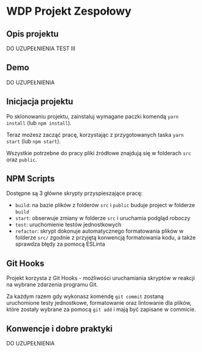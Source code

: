 


# WDP Projekt Zespołowy

## Opis projektu

DO UZUPEŁNIENIA TEST III

## Demo

DO UZUPEŁNIENIA

## Inicjacja projektu

Po sklonowaniu projektu, zainstaluj wymagane paczki komendą `yarn install` (lub `npm install`).

Teraz możesz zacząć pracę, korzystając z przygotowanych taska `yarn start` (lub `npm start`).

Wszystkie potrzebne do pracy pliki źródłowe znajdują się w folderach `src` oraz `public`.

## NPM Scripts

Dostępne są 3 główne skrypty przyspieszające pracę:

- `build`: na bazie plików z folderów `src` i `public` buduje project w folderze `build`
- `start`: obserwuje zmiany w folderze `src` i uruchamia podgląd roboczy
- `test`: uruchomienie testów jednostkowych
- `refactor`: skrypt dokonuje automatycznego formatowania plików w folderze `src/`
  zgodnie z przyjętą konwencją formatowania kodu, a także sprawdza błędy za pomocą ESLinta

## Git Hooks

Projekt korzysta z Git Hooks - możliwości uruchamiania skryptów w reakcji na wybrane zdarzenia programu Git.

Za każdym razem gdy wykonasz komendę `git commit` zostaną uruchomione testy jednostkowe, formatowanie oraz lintowanie
dla plików, które zostały wybrane za pomocą `git add` i mają być zapisane w commicie.

## Konwencje i dobre praktyki

DO UZUPEŁNIENIA
